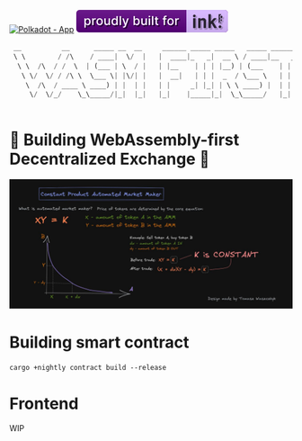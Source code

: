 [![Polkadot - App](https://img.shields.io/badge/Polkadot-App-E6007A?logo=polkadot&logoColor=E6007A)](https://github.com/TomaszWaszczyk/ink-automated-market-maker) [![Built with ink!](https://raw.githubusercontent.com/paritytech/ink/master/.images/built-for-ink.svg)](https://github.com/paritytech/ink)

```rust
 __          __      _____ __  __     ______ _____ _____   _____ _______     _____  ________   __
 \ \        / /\    / ____|  \/  |   |  ____|_   _|  __ \ / ____|__   __|   |  __ \|  ____\ \ / /
  \ \  /\  / /  \  | (___ | \  / |   | |__    | | | |__) | (___    | |      | |  | | |__   \ V / 
   \ \/  \/ / /\ \  \___ \| |\/| |   |  __|   | | |  _  / \___ \   | |      | |  | |  __|   > <  
    \  /\  / ____ \ ____) | |  | |   | |     _| |_| | \ \ ____) |  | |      | |__| | |____ / . \ 
     \/  \/_/    \_\_____/|_|  |_|   |_|    |_____|_|  \_\_____/   |_|      |_____/|______/_/ \_\
                                                                                                 
```
# :dizzy: Building WebAssembly-first Decentralized Exchange :dizzy:

<img src="./resources/dex.jpg" alt="DEX" title="DEX">

# Building smart contract

`cargo +nightly contract build --release`

# Frontend

WIP

